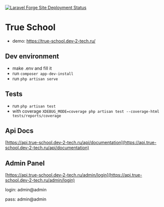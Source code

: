 [![Laravel Forge Site Deployment Status](https://img.shields.io/endpoint?url=https%3A%2F%2Fforge.laravel.com%2Fsite-badges%2F071bcb2e-0a97-4cf0-8b48-99853b645916%3Fdate%3D1%26commit%3D1&style=plastic)](https://forge.laravel.com/servers/704181/sites/2052472)

# True School

- demo: https://true-school.dev-2-tech.ru/

## Dev environment

- make .env and fill it
- run `composer app-dev-install`
- run `php artisan serve`

## Tests

- run `php artisan test`
- with coverage `XDEBUG_MODE=coverage php artisan test --coverage-html tests/reports/coverage`

## Api Docs

[https://api.true-school.dev-2-tech.ru/api/documentation](https://api.true-school.dev-2-tech.ru/api/documentation)

## Admin Panel

[https://api.true-school.dev-2-tech.ru/admin/login](https://api.true-school.dev-2-tech.ru/admin/login)

login: admin@admin

pass: admin@admin